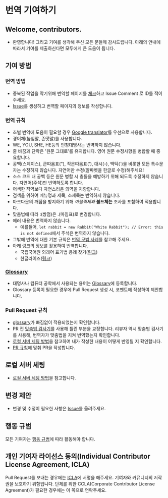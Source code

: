 # 번역 기여하기

## Welcome, contributors.

- 환영합니다! 그리고 기여를 생각해 주신 모든 분들께 감사드립니다. 아래의 안내에 따라서 기여를 제출하신다면 모두에게 큰 도움이 됩니다.

## 기여 방법

### 번역 방법

- 중복된 작업을 막기위해 번역할 페이지를 [체크](https://github.com/line/webpack.kr/issues/7)하고 Issue Comment 로 ID를 적어주세요.
- [Issue](https://github.com/line/webpack.kr/issues)를 생성하고 번역할 페이지의 정보를 작성합니다.

### 번역 규칙

- 초벌 번역에 도움이 필요할 경우 [Google translator](https://translate.google.com/)를 우선으로 사용합니다.
- 경어체(높임말, 존댓말)를 사용합니다.
- WE, YOU, SHE, HE등의 인칭대명사는 번역하지 않습니다.
- 줄 바꿈과 단락은 '원문 그대로'를 유지합니다. 영어 원문 수정사항을 병합할 때 중요합니다.
- 공백(스페이스), 큰따옴표("), 작은따옴표('), 대시(-), 백틱(\`)을 비롯한 모든 특수문자는 수정하지 않습니다. 자연어만 수정(알파벳을 한글로 수정)해주세요!
- 소스 코드 내 공백 등은 원문 병합 시 충돌을 예방하기 위해 되도록 수정하지 않습니다. 자연어(주석)만 번역하도록 합니다.
- 어색한 직역보다 자연스러운 의역을 지향합니다.
- 검색을 위하여 메뉴명과 제목, 소제목는 번역하지 않습니다.
- 마크다운의 깨짐을 방지하기 위해 _이탤릭체와_ **볼드체는** 조사를 포함하여 적용합니다.
- 맞춤법에 따라 :(쌍점)은 .(마침표)로 변경합니다.
- 에러 내용은 번역하지 않습니다.
  - 예를들어, `let rabbit = new Rabbit("White Rabbit"); // Error: this is not defined`에서 주석은 번역하지 않습니다.
- 그밖에 번역에 대한 기본 규칙은 [번역 모범 사례](https://github.com/javascript-tutorial/ko.javascript.info/wiki/%EB%B2%88%EC%97%AD-%EB%AA%A8%EB%B2%94-%EC%82%AC%EB%A1%80)를 참고해 주세요.
- 아래 링크의 정보를 활용하여 번역합니다.
  - 국립국어원 외래어 표기법 용례 찾기([링크](http://www.korean.go.kr/front/foreignSpell/foreignSpellList.do?mn_id=96))
  - 한글라이즈([링크](https://hangulize.org/))

### [Glossary](https://github.com/line/webpack.kr/wiki/Glossary)

- 대명사나 컴퓨터 공학에서 사용되는 용어는 [Glossary](https://github.com/line/webpack.kr/wiki/Glossary)에 등록합니다.
- Glossary 등록이 필요한 경우에 Pull Request 생성 시, 코멘트에 작성하여 제안합니다.

### Pull Request 규칙

- [glossary](https://github.com/line/webpack.kr/wiki/Glossary)가 빠짐없이 적용되었는지 확인합니다.
- PR 전 [맞춤법 검사기](http://speller.cs.pusan.ac.kr/)를 사용해 틀린 부분을 교정합니다. 리뷰자 역시 맞춤법 검사기를 사용해, 번역자가 맞춤법을 지켜 번역했는지 확인합니다.
- [로컬 서버 세팅 방법](https://github.com/webpack/webpack.js.org/blob/master/.github/CONTRIBUTING.md)을 참고하여 내가 작성한 내용이 어떻게 반영될 지 확인합니다.
- [PR 규칙](https://github.com/line/webpack.kr/blob/kr/.github/PULL_REQUEST_TEMPLATE.md)에 맞춰 PR을 작성합니다.

## 로컬 서버 세팅

- [로컬 서버 세팅 방법](https://github.com/webpack/webpack.js.org/blob/master/.github/CONTRIBUTING.md)을 참고합니다.

## 변경 제안

- 변경 및 수정이 필요한 사항은 [Issue](https://github.com/line/webpack.kr/issues)를 올려주세요.

## 행동 규범

모든 기여자는 [행동 규범](CODE_OF_CONDUCT.md)에 따라 활동해야 합니다.

## 개인 기여자 라이선스 동의(Individual Contributor License Agreement, ICLA)

Pull Request를 보내는 경우에는 [ICLA](https://cla-assistant.io/line/webpack.kr)에 서명을 해주세요. 기여자와 커뮤니티의 저작권을 보호하기 위함입니다. 단체를 위한 CCLA(Corporate Contributor License Agreement)가 필요한 경우에는 이 쪽으로 연락주세요.
